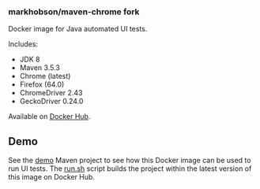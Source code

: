 ### markhobson/maven-chrome fork

Docker image for Java automated UI tests.

Includes:

* JDK 8
* Maven 3.5.3
* Chrome (latest)
* Firefox (64.0)
* ChromeDriver 2.43
* GeckoDriver 0.24.0

Available on [Docker Hub](https://hub.docker.com/r/rvanvas/maven-chrome-firefox/).

## Demo

See the [demo](demo) Maven project to see how this Docker image can be used to run UI tests. The [run.sh](demo/run.sh) script builds the project within the latest version of this image on Docker Hub.
